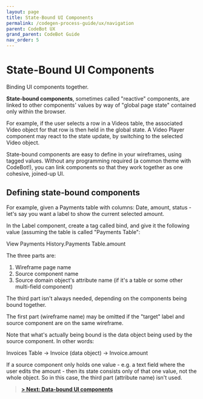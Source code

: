 ```yaml
---
layout: page
title: State-Bound UI Components
permalink: /codegen-process-guide/ux/navigation
parent: CodeBot UX
grand_parent: CodeBot Guide
nav_order: 5
---
```


# State-Bound UI Components

Binding UI components together.

**State-bound components**, sometimes called "reactive" components, are linked to other components' values by way of "global page state" contained only within the browser.

For example, if the user selects a row in a Videos table, the associated Video object for that row is then held in the global state. A Video Player component may react to the state update, by switching to the selected Video object.

State-bound components are easy to define in your wireframes, using tagged values. Without any programming required (a common theme with CodeBot!), you can link components so that they work together as one cohesive, joined-up UI.


## Defining state-bound components

For example, given a Payments table with columns: Date, amount, status - let's say you want a label to show the current selected amount.

In the Label component, create a tag called bind, and give it the following value (assuming the table is called "Payments Table": 

View Payments History.Payments Table.amount

The three parts are:
1. Wireframe page name
2. Source component name
3. Source domain object's attribute name (if it's a table or some other multi-field component)

The third part isn't always needed, depending on the components being bound together.

The first part (wireframe name) may be omitted if the "target" label and source component are on the same wireframe.

Note that what's actually being bound is the data object being used by the source component. In other words:

Invoices Table -> Invoice (data object) -> Invoice.amount

If a source component only holds one value - e.g. a text field where the user edits the amount - then its state consists only of that one value, not the whole object. So in this case, the third part (attribute name) isn't used.




> **[> Next: Data-bound UI components](data-bound-components)**
